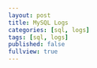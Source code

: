 ```yaml
---
layout: post
title: MySQL Logs
categories: [sql, logs]
tags: [sql, logs]
published: false
fullview: true
---
```

